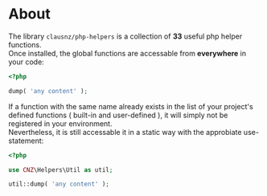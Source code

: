 # About

The library `clausnz/php-helpers`  is a collection of **33** useful php helper functions.  
Once installed, the global functions are accessable from **everywhere** in your code:

```php
<?php

dump( 'any content' );
```

If a function with the same name already exists in the list of your project's defined functions ( built-in and user-defined ), it will simply not be registered in your environment.  
Nevertheless, it is still accessable it in a static way with the approbiate use-statement:

```php
<?php

use CNZ\Helpers\Util as util;

util::dump( 'any content' );
```
